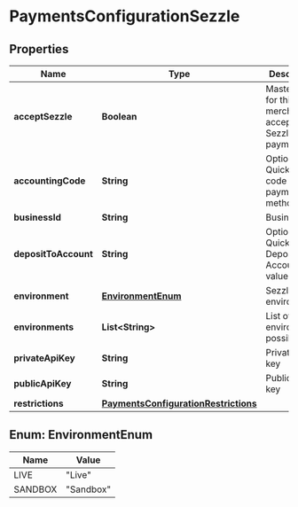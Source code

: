 
# PaymentsConfigurationSezzle

## Properties
Name | Type | Description | Notes
------------ | ------------- | ------------- | -------------
**acceptSezzle** | **Boolean** | Master flag for this merchant accepting Sezzle payments |  [optional]
**accountingCode** | **String** | Optional Quickbooks code for this payment method |  [optional]
**businessId** | **String** | Business ID |  [optional]
**depositToAccount** | **String** | Optional Quickbooks Deposit to Account value |  [optional]
**environment** | [**EnvironmentEnum**](#EnvironmentEnum) | Sezzle environment |  [optional]
**environments** | **List&lt;String&gt;** | List of environments possible |  [optional]
**privateApiKey** | **String** | Private API key |  [optional]
**publicApiKey** | **String** | Public API key |  [optional]
**restrictions** | [**PaymentsConfigurationRestrictions**](PaymentsConfigurationRestrictions.md) |  |  [optional]


<a name="EnvironmentEnum"></a>
## Enum: EnvironmentEnum
Name | Value
---- | -----
LIVE | &quot;Live&quot;
SANDBOX | &quot;Sandbox&quot;



